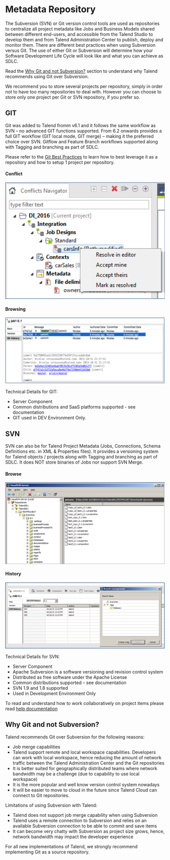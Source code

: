 # Metadata Repository

The Subversion (SVN) or Git version control tools are used as repositories to centralize all project metadata like Jobs and Business Models shared between different end-users, and accessible from the Talend Studio to develop them and from Talend Administration Center to publish, deploy and monitor them. There are different best practices when using Subversion versus Git. The use of either Git or Subversion will determine how your Software Development Life Cycle will look like and what you can achieve as SDLC.

Read the [Why Git and not Subversion?](#Why-Git-and-not-Subversion) section to understand why Talend recommends using Git over Subversion.

We recommend you to store several projects per repository, simply in order not to have too many repositories to deal with. However you can choose to store only one project per Git or SVN repository, if you prefer so.

## GIT
Git was added to Talend fromm  v6.1 and it follows the same workflow as SVN – no advanced GIT functions supported. From
6.2 onwards provides a full GIT workflow (GIT local mode, GIT merge) – making it the preferred choice over SVN. Gitflow and Feature Branch workflows supported along with Tagging and branching as part of SDLC.

Please refer to the [Git Best Practices][git-best-practices] to learn how to best leverage it as a repository and how to setup 1 project per repository.

#### Conflict

![GIT Conflict](./../resources/images/components/git-conflict.png)

#### Browsing

![GIT History](./../resources/images/components/githistory.png)

Technical Details for GIT:
- Server Component
- Common distributions and SaaS platforms supported -  see documentation
- GIT used in DEV Environment Only.

## SVN
SVN can also be for Talend Project Metadata (Jobs, Connections, Schema Definitions etc. in XML & Properties files). It provides a versioning system for Talend objects / projects along with Tagging and branching as part of SDLC. It does NOT store binaries of Jobs nor support SVN Merge.

#### Browse

![SVN Browsing](./../resources/images/components/svnbrowse.png)

#### History

![SVN History](./../resources/images/components/svnhistory.png)

Technical Details for SVN:
- Server Component
- Apache Subversion is a software versioning and revision control system
- Distributed as free software under the Apache License
- Common distributions supported – see documentation
- SVN 1.9 and 1.8 supported
- Used in Development Environment Only

To read and understand how to work collaboratively on project items please read [help documentation][collaboration]

## Why Git and not Subversion?
Talend recommends Git over Subversion for the following reasons:
- Job merge capabilities
- Talend support remote and local workspace capabilities. Developers can work with local workspace, hence reducing the amount of network traffic between the Talend Administration Center and the Git repositories
- It is better suited for geographically distributed teams where network bandwidth may be a challenge (due to capability to use local workspace)
- It is the more popular and well know version control system nowadays
- It will be easier to move to cloud in the future since Talend Cloud can connect to Git repositories.

Limitations of using Subversion with Talend:
- Talend does not support job merge capability when using Subversion
- Talend uses a remote connection to Subversion and relies on an available Subversion connection to be able to commit and save items
- It can become very chatty with Subversion as project size grows, hence, network bandwidth may impact the developer experience

For all new implementations of Talend, we strongly recommend implementing Git as a source repository.

<!-- links -->
[collaboration]: https://help.talend.com/reader/fE51zt3EBkq3lp1Op6DPEw/MkhI3NR6ziwnUNSmUXt7Ig "Working collaboratively on project items"
[git-best-practices]: https://help.talend.com/reader/zmpiBOca3cKh0pRmyEjMJQ/sgumrF0lHmYxda9K27HEyQ "Best Practices: Using Git with Talend 6.2 and later versions"
